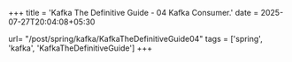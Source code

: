 +++
title = 'Kafka The Definitive Guide - 04 Kafka Consumer.'
date = 2025-07-27T20:04:08+05:30

url= "/post/spring/kafka/KafkaTheDefinitiveGuide04"
tags = ['spring', 'kafka', 'KafkaTheDefinitiveGuide']
+++

